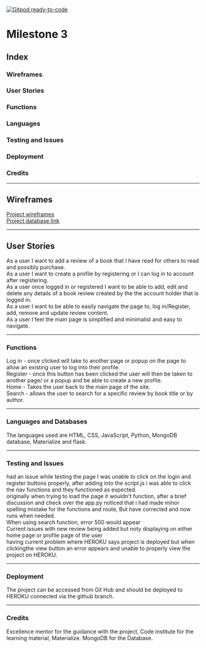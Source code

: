 [![Gitpod ready-to-code](https://img.shields.io/badge/Gitpod-ready--to--code-blue?logo=gitpod)]()

# Milestone 3

## Index

### Wireframes
### User Stories
### Functions
### Languages
### Testing and Issues
### Deployment
### Credits

---

## Wireframes

[Project wireframes](/static/wireframes/milestone_project_3.pdf)<br>
[Project database link](/static/wireframes/quickdbd_milestone3.png)<br>

---

## User Stories

As a user I want to add a review of a book that I have read for others to read and possibly purchase.<br>
As a user I want to create a profile by registering or I can log in to account after registering.<br>
As a user once logged in or registered I want to be able to add, edit and delete any details of a book review created by the the account holder that is logged in.<br>
As a user I want to be able to easily navigate the page to, log in/Register, add, remove and update review content.<br>
As a user I feel the main page is simplified and minimalist and easy to navigate.<br>

---

### Functions

Log in - once clicked will take to another page or popup on the page to allow an existing user to log into their profile.<br>
Register - once this button has been clicked the user will then be taken to another page/ or a popup and be able to create a new profile.<br>
Home - Takes the user back to the main page of the site.<br>
Search - allows the user to search for a specific review by book title or by author.<br>

---

### Languages and Databases

The languages used are HTML, CSS, JavaScript, Python, MongoDB database, Materialize and flask.

---

### Testing and Issues

had an issue while testing the page I was unable to click on the login and register buttons properly, after adding into the script.js i was able to click the nav functions and they functioned as expected.<br>
originally when trying to load the page it wouldn't function, after a brief discussion and check over the app.py noticed that i had made minor spelling mistake for the functions and route, But have corrected and now runs when needed.<br>
When using search function, error 500 would appear<br>
Current issues with new review being added but noty displaying on either home page or profile page of the user<br>
having current problem where HEROKU says project is deployed but when clickingthe view button an error appears and unable to properly view the project on HEROKU.<br>


---

### Deployment

The project can be accessed from Git Hub and should be deployed to HEROKU connected via the github branch.

---

### Credits

Excellence mentor for the guidance with the project, Code institute for the learning material, Materialize. MongoDB for the Database.  